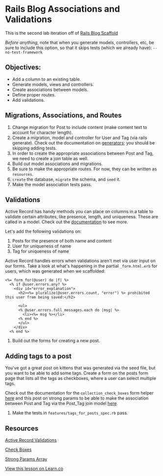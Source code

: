 # Rails Blog Associations and Validations

This is the second lab iteration off of [Rails Blog Scaffold](https://github.com/learn-co-curriculum/rails-blog-scaffold/tree/master)

<em>Before anything</em>, note that when you generate models, controllers, etc, be sure to include this option, so that it skips tests (which we already have): `--no-test-framework`

## Objectives:
- Add a column to an existing table.
- Generate models, views and controllers.
- Create associations between models.
- Define proper routes.
- Add validations.

## Migrations, Associations, and Routes

1. Change migration for Post to include content (make content text to account for character length).
2. Create a migration, model and controller for User and Tag (via rails generate). Check out the documentation on [generators](http://api.rubyonrails.org/classes/Rails/Generators.html); you should be skipping adding tests.
3. In order to create the appropriate associations between Post and Tag, we need to create a join table as well.
4. Build out model associations and migrations.
5. Be sure to make the appropriate routes. For now, they can be written as `resources`.
6. `create` the database, `migrate` the schema, and `seed` it.
7. Make the model association tests pass.

## Validations

Active Record has handy methods you can place on columns in a table to validate certain attributes, like presence, length, and uniqueness. These are called in a model. Check out the [documentation](http://guides.rubyonrails.org/active_record_validations.html) to see more.

Let's add the following validations on:

1. Posts for the presence of both name and content
2. User for uniqueness of name
3. Tag for uniqueness of name

Active Record handles errors when validations aren't met via user input on our forms. Take a look at what's happening in the partial `_form.html.erb` for users, which was generated when we scaffolded:

```
<%= form_for(@user) do |f| %>
  <% if @user.errors.any? %>
    <div id="error_explanation">
      <h2><%= pluralize(@user.errors.count, "error") %> prohibited this user from being saved:</h2>

      <ul>
      <% @user.errors.full_messages.each do |msg| %>
        <li><%= msg %></li>
      <% end %>
      </ul>
    </div>
  <% end %>
```

1. Build out the forms for creating a new post.

## Adding tags to a post

You've got a great post on kittens that was generated via the seed file, but you want to be able to add some tags. Create a form on the posts form page that lists all the tags as checkboxes, where a user can select multiple tags.

Check out the documentation for the `collection_check_boxes` form helper [here](http://edgeapi.rubyonrails.org/classes/ActionView/Helpers/FormBuilder.html#method-i-collection_check_boxes) and this post on strong params to be able to make the association between Post and Tag via the Post_Tag join model [here](http://stackoverflow.com/questions/16549382/how-to-permit-an-array-with-strong-parameters).

1. Make the tests in `features/tags_for_posts_spec.rb` pass.

## Resources

[Active Record Validations](http://guides.rubyonrails.org/active_record_validations.html)

[Check Boxes](http://edgeapi.rubyonrails.org/classes/ActionView/Helpers/FormBuilder.html#method-i-collection_check_boxes)

[Strong Params Array](http://stackoverflow.com/questions/16549382/how-to-permit-an-array-with-strong-parameters)

<a href='https://learn.co/lessons/rails-blog-associations-validations' data-visibility='hidden'>View this lesson on Learn.co</a>

